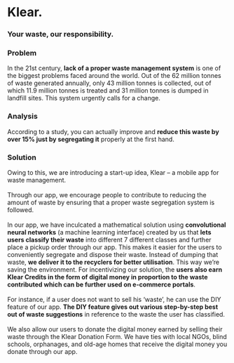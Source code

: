 # Klear.
### Your waste, our responsibility.

### Problem
In the 21st century, <b>lack of a proper waste management system</b> is one of the
biggest problems faced around the world. Out of the 62 million tonnes of
waste generated annually, only 43 million tonnes is collected, out of which
11.9 million tonnes is treated and 31 million tonnes is dumped in landfill
sites. This system urgently calls for a change.
<br>
### Analysis
According to a study, you can actually improve and <b>reduce this waste by
over 15% just by segregating it</b> properly at the first hand.
<br>

### Solution
Owing to this, we are introducing a start-up idea, Klear – a mobile app
for waste management. 
<br><br>
Through our app, we encourage people to
contribute to reducing the amount of waste by ensuring that a proper waste
segregation system is followed.
<br><br>
In our app, we have inculcated a mathematical solution using <b>convolutional
neural networks</b> (a machine learning interface) created by us that <b>lets users
classify their waste</b> into different 7 different classes and further place a
pickup order through our app. This makes it easier for the users to
conveniently segregate and dispose their waste. Instead of dumping that
waste, <b>we deliver it to the recyclers for better utilisation</b>. This way we’re
saving the environment. For incentivizing our solution, the <b>users also earn
Klear Credits in the form of digital money in proportion to the waste
contributed which can be further used on e-commerce portals</b>.
<br><br>
For instance, if a user does not want to sell his ‘waste’, he can use the DIY
feature of our app. <b>The DIY feature gives out various step-by-step best out
of waste suggestions</b> in reference to the waste the user has classified.
<br><br>
We also allow our users to donate the digital money earned by selling their
waste through the Klear Donation Form. We have ties with local NGOs, blind schools, orphanages, and old-age homes that receive the digital money
you donate through our app.
